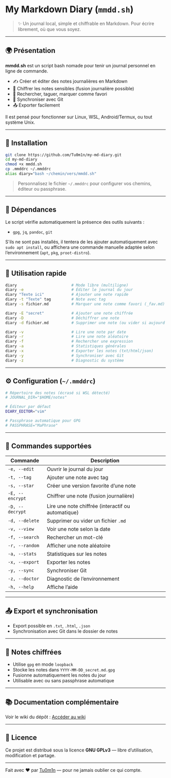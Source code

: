 # My Markdown Diary (`mmdd.sh`)

> ✨ Un journal local, simple et chiffrable en Markdown. Pour écrire librement, où que vous soyez.

---

## 🌍 Présentation

**mmdd.sh** est un script bash nomade pour tenir un journal personnel en ligne de commande.
- ✍️ Créer et éditer des notes journalières en Markdown
- 🔐 Chiffrer les notes sensibles (fusion journalière possible)
- 🔎 Rechercher, taguer, marquer comme favori
- 🔁 Synchroniser avec Git
- 📤 Exporter facilement

Il est pensé pour fonctionner sur Linux, WSL, Android/Termux, ou tout système Unix.

---

## 🚀 Installation

```bash
git clone https://github.com/Tu0m1n/my-md-diary.git
cd my-md-diary
chmod +x mmdd.sh
cp .mmddrc ~/.mmddrc
alias diary="bash ~/chemin/vers/mmdd.sh"
```

> Personnalisez le fichier `~/.mmddrc` pour configurer vos chemins, éditeur ou passphrase.

---

## 🧠 Dépendances

Le script vérifie automatiquement la présence des outils suivants :
- `gpg`, `jq`, `pandoc`, `git`

S'ils ne sont pas installés, il tentera de les ajouter automatiquement avec `sudo apt install`, ou affichera une commande manuelle adaptée selon l’environnement (`apt`, `pkg`, `proot-distro`).

---

## 🧭 Utilisation rapide

```bash
diary                        # Mode libre (multiligne)
diary -e                     # Éditer le journal du jour
diary "Texte ici"            # Ajouter une note rapide
diary -t "Texte" tag         # Note avec tag
diary -s fichier.md          # Marquer une note comme favori (_fav.md)

diary -E "secret"            # Ajouter une note chiffrée
diary -D                     # Déchiffrer une note
diary -d fichier.md          # Supprimer une note (ou vider si aujourd’hui)

diary -v                     # Lire une note par date
diary -r                     # Lire une note aléatoire
diary -f                     # Rechercher une expression
diary -a                     # Statistiques générales
diary -x                     # Exporter les notes (txt/html/json)
diary -y                     # Synchroniser avec Git
diary -z                     # Diagnostic du système
```

---

## ⚙️ Configuration (`~/.mmddrc`)

```bash
# Répertoire des notes (écrasé si WSL détecté)
# JOURNAL_DIR="$HOME/notes"

# Éditeur par défaut
DIARY_EDITOR="vim"

# Passphrase automatique pour GPG
# PASSPHRASE="MaPhrase"
```

---

## 📌 Commandes supportées

| Commande         | Description                                        |
|------------------|----------------------------------------------------|
| `-e, --edit`     | Ouvrir le journal du jour                          |
| `-t, --tag`      | Ajouter une note avec tag                          |
| `-s, --star`     | Créer une version favorite d’une note              |
| `-E, --encrypt`  | Chiffrer une note (fusion journalière)             |
| `-D, --decrypt`  | Lire une note chiffrée (interactif ou automatique) |
| `-d, --delete`   | Supprimer ou vider un fichier `.md`                |
| `-v, --view`     | Voir une note selon la date                        |
| `-f, --search`   | Rechercher un mot-clé                              |
| `-r, --random`   | Afficher une note aléatoire                        |
| `-a, --stats`    | Statistiques sur les notes                         |
| `-x, --export`   | Exporter les notes                                 |
| `-y, --sync`     | Synchroniser Git                                   |
| `-z, --doctor`   | Diagnostic de l’environnement                      |
| `-h, --help`     | Affiche l’aide                                     |

---

## 📤 Export et synchronisation

- Export possible en `.txt`, `.html`, `.json`
- Synchronisation avec Git dans le dossier de notes

---

## 🔐 Notes chiffrées

- Utilise `gpg` en mode `loopback`
- Stocke les notes dans `YYYY-MM-DD_secret.md.gpg`
- Fusionne automatiquement les notes du jour
- Utilisable avec ou sans passphrase automatique

---

## 📚 Documentation complémentaire

Voir le wiki du dépôt : [Accéder au wiki](https://github.com/Tu0m1n/my-md-diary/wiki)

---

## 📄 Licence

Ce projet est distribué sous la licence **GNU GPLv3** — libre d’utilisation, modification et partage.

---

Fait avec ❤️ par [Tu0m1n](https://github.com/Tu0m1n) — pour ne jamais oublier ce qui compte.


